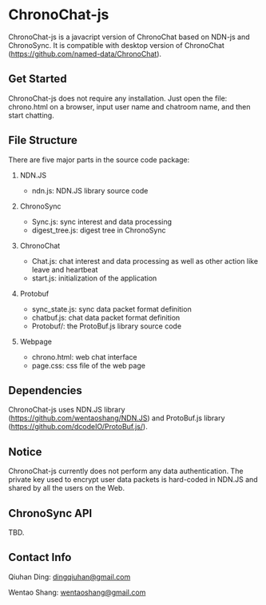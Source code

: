 ChronoChat-js
=============

ChronoChat-js is a javacript version of ChronoChat based on NDN-js and ChronoSync. It is compatible with desktop version of ChronoChat (https://github.com/named-data/ChronoChat).

Get Started
-----------

ChronoChat-js does not require any installation. Just open the file: chrono.html on a browser, input user name and chatroom name, and then start chatting.


File Structure
--------------

There are five major parts in the source code package:

1.  NDN.JS

    * ndn.js: NDN.JS library source code

2.  ChronoSync

    * Sync.js: sync interest and data processing
    * digest_tree.js: digest tree in ChronoSync

3.  ChronoChat

    * Chat.js: chat interest and data processing as well as other action like leave and heartbeat
    * start.js: initialization of the application

4.  Protobuf

    * sync_state.js: sync data packet format definition
    * chatbuf.js: chat data packet format definition
    * Protobuf/: the ProtoBuf.js library source code 

5.  Webpage

    * chrono.html: web chat interface
    * page.css: css file of the web page


Dependencies
------------

ChronoChat-js uses NDN.JS library (https://github.com/wentaoshang/NDN.JS) and ProtoBuf.js library (https://github.com/dcodeIO/ProtoBuf.js/).

Notice
------

ChronoChat-js currently does not perform any data authentication. The private key used to encrypt user data packets is hard-coded in NDN.JS and shared by all the users on the Web.


ChronoSync API
--------------

TBD.

Contact Info
------------

Qiuhan Ding: dingqiuhan@gmail.com

Wentao Shang: wentaoshang@gmail.com
